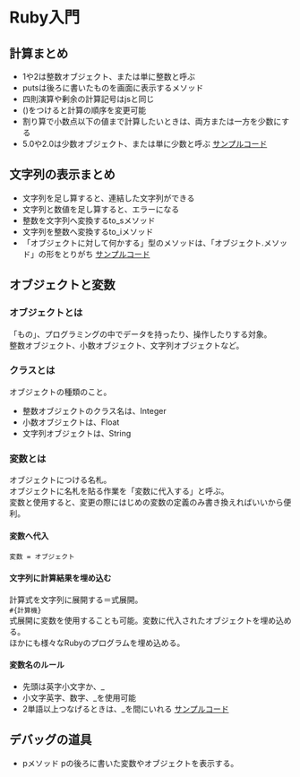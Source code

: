 # Ruby入門

## 計算まとめ
- 1や2は整数オブジェクト、または単に整数と呼ぶ
- putsは後ろに書いたものを画面に表示するメソッド
- 四則演算や剰余の計算記号はjsと同じ
- ()をつけると計算の順序を変更可能
- 割り算で小数点以下の値まで計算したいときは、両方または一方を少数にする
- 5.0や2.0は少数オブジェクト、または単に少数と呼ぶ
[サンプルコード](./one.rb)

## 文字列の表示まとめ
- 文字列を足し算すると、連結した文字列ができる
- 文字列と数値を足し算すると、エラーになる
- 整数を文字列へ変換するto_sメソッド
- 文字列を整数へ変換するto_iメソッド
- 「オブジェクトに対して何かする」型のメソッドは、「オブジェクト.メソッド」の形をとりがち
[サンプルコード](./文字列.rb)

## オブジェクトと変数
### オブジェクトとは
「もの」、プログラミングの中でデータを持ったり、操作したりする対象。  
整数オブジェクト、小数オブジェクト、文字列オブジェクトなど。
### クラスとは
オブジェクトの種類のこと。  
- 整数オブジェクトのクラス名は、Integer  
- 小数オブジェクトは、Float  
- 文字列オブジェクトは、String

### 変数とは
オブジェクトにつける名札。  
オブジェクトに名札を貼る作業を「変数に代入する」と呼ぶ。  
変数と使用すると、変更の際にはじめの変数の定義のみ書き換えればいいから便利。
#### 変数へ代入
`変数 = オブジェクト`
#### 文字列に計算結果を埋め込む
計算式を文字列に展開する＝式展開。  
`#{計算機}`  
式展開に変数を使用することも可能。変数に代入されたオブジェクトを埋め込める。  
ほかにも様々なRubyのプログラムを埋め込める。
#### 変数名のルール
- 先頭は英字小文字か、_
- 小文字英字、数字、_を使用可能
- 2単語以上つなげるときは、_を間にいれる
[サンプルコード](./order.rb)


## デバッグの道具
- pメソッド
pの後ろに書いた変数やオブジェクトを表示する。

